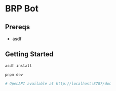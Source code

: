 # BRP Bot

## Prereqs

- asdf

## Getting Started

```sh
asdf install

pnpm dev

# OpenAPI available at http://localhost:8787/doc
```
